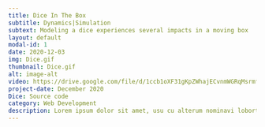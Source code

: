 ```yaml
---
title: Dice In The Box
subtitle: Dynamics|Simulation 
subtext: Modeling a dice experiences several impacts in a moving box
layout: default
modal-id: 1
date: 2020-12-03
img: Dice.gif
thumbnail: Dice.gif
alt: image-alt
video: https://drive.google.com/file/d/1ccb1oXF31gKpZWhajECvnmWGRqMsrmfs/preview
project-date: December 2020
Dice: Source code
category: Web Development
description: Lorem ipsum dolor sit amet, usu cu alterum nominavi lobortis. At duo novum diceret. Tantas apeirian vix et, usu sanctus postulant inciderint ut, populo diceret necessitatibus in vim. Cu eum dicam feugiat noluisse.
---
```

